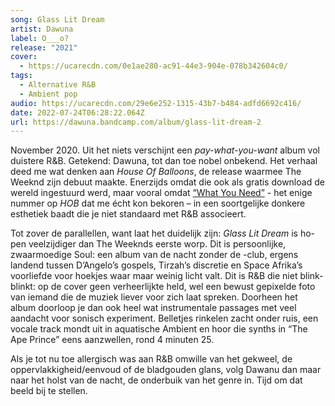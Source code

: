 ```yaml
---
song: Glass Lit Dream
artist: Dawuna
label: O___o?
release: "2021"
cover:
  - https://ucarecdn.com/0e1ae280-ac91-44e3-904e-078b342604c0/
tags:
  - Alternative R&B
  - Ambient pop
audio: https://ucarecdn.com/29e6e252-1315-43b7-b484-adfd6692c416/
date: 2022-07-24T06:28:22.064Z
url: https://dawuna.bandcamp.com/album/glass-lit-dream-2
---
```

November 2020. Uit het niets verschijnt een *pay-what-you-want* album vol duistere R&B. Getekend: Dawuna, tot dan toe nobel onbekend. Het verhaal deed me wat denken aan *House Of Balloons*, de release waarmee The Weeknd zijn debuut maakte. Enerzijds omdat die ook als gratis download de wereld ingestuurd werd, maar vooral omdat [“What You Need”](https://www.youtube.com/watch?v=PGCVhhUxnp8) - het enige nummer op *HOB* dat me écht kon bekoren – in een soortgelijke donkere esthetiek baadt die je niet standaard met R&B associeert.

Tot zover de parallellen, want laat het duidelijk zijn: *Glass Lit Dream* is ho-pen veelzijdiger dan The Weeknds eerste worp. Dit is persoonlijke, zwaarmoedige Soul: een album van de nacht zonder de -club, ergens landend tussen D’Angelo’s gospels, Tirzah’s discretie en Space Afrika’s voorliefde voor hoekjes waar maar weinig licht valt. Dit is R&B die niet blink-blinkt: op de cover geen verheerlijkte held, wel een bewust gepixelde foto van iemand die de muziek liever voor zich laat spreken. Doorheen het album doorloop je dan ook heel wat instrumentale passages met veel aandacht voor sonisch experiment. Belletjes rinkelen zacht onder ruis, een vocale track mondt uit in aquatische Ambient en hoor die synths in “The Ape Prince” eens aanzwellen, rond 4 minuten 25.

Als je tot nu toe allergisch was aan R&B omwille van het gekweel, de oppervlakkigheid/eenvoud of de bladgouden glans, volg Dawanu dan maar naar het holst van de nacht, de onderbuik van het genre in. Tijd om dat beeld bij te stellen.